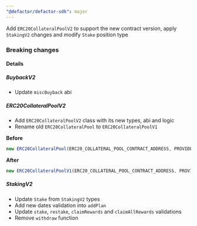 ```yaml
---
"@defactor/defactor-sdk": major
---
```


Add `ERC20CollateralPoolV2` to support the new contract version, apply `StakingV2` changes and modify `Stake` position type

### Breaking changes

#### Details

##### BuybackV2

- Update `miscBuyback` abi

##### ERC20CollateralPoolV2

- Add `ERC20CollateralPoolV2` class with its new types, abi and logic
- Rename old `ERC20CollateralPool` to `ERC20CollateralPoolV1`

**Before**

```typescript
new ERC20CollateralPool(ERC20_COLLATERAL_POOL_CONTRACT_ADDRESS, PROVIDER_URL, PRIVATE_KEY, miscErc20CollateralPool.abi);
```

**After**

```typescript
new ERC20CollateralPoolV1(ERC20_COLLATERAL_POOL_CONTRACT_ADDRESS, PROVIDER_URL, PRIVATE_KEY, miscErc20CollateralPoolV1.abi);
```

##### StakingV2

-   Update `Stake` from `StakingV2` types
-   Add new dates validation into `addPlan` 
-   Update `stake`, `restake`, `claimRewards` and `claimAllRewards` validations
-   Remove `withdraw` function
